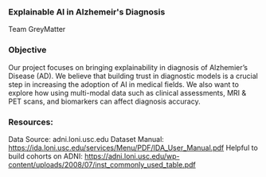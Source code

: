 ### Explainable AI in Alzhemeir's Diagnosis
Team GreyMatter

### Objective
Our project focuses on bringing explainability in diagnosis of Alzhemier’s Disease (AD). We believe that building trust in diagnostic models is a crucial step in increasing the adoption of AI in medical fields. We also want to explore how using multi-modal data such as clinical assessments, MRI & PET scans, and biomarkers can affect diagnosis accuracy.

### Resources:
Data Source: adni.loni.usc.edu
Dataset Manual: https://ida.loni.usc.edu/services/Menu/PDF/IDA_User_Manual.pdf
Helpful to build cohorts on ADNI: https://adni.loni.usc.edu/wp-content/uploads/2008/07/inst_commonly_used_table.pdf